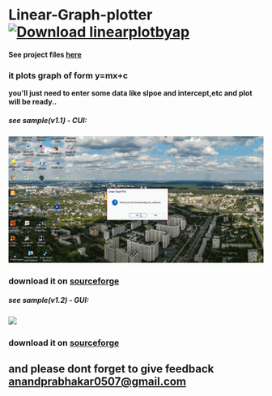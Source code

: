 # Linear-Graph-plotter[![Download linearplotbyap](https://a.fsdn.com/con/app/sf-download-button)](https://sourceforge.net/projects/linearplotbyap/files/latest/download)
**See project files [here](https://sourceforge.net/projects/linearplotbyap/)**
### it plots graph of form y=mx+c 
**you'll just need to enter some data like slpoe and intercept,etc and plot will be ready..**
##### see sample(v1.1) - CUI:
![](https://github.com/anandprabhakar0507/Linear-Graph-plotter/blob/master/plot1.1.gif)
### download it on [sourceforge ](https://sourceforge.net/projects/linearplotbyap/files/Linear%20Graph%20Plotter%28v1.1%29.exe/download)


##### see sample(v1.2) - GUI:
![](https://github.com/anandprabhakar0507/Linear-Graph-plotter/blob/master/plot1.2.gif)
### download it on [sourceforge ](https://sourceforge.net/projects/linearplotbyap/files/Linear%20Graph%20Plotter%28v1.2%29.exe/download)

## and please dont forget to give feedback [anandprabhakar0507@gmail.com](mailto:anandprabhakar0507@gmail.com)
